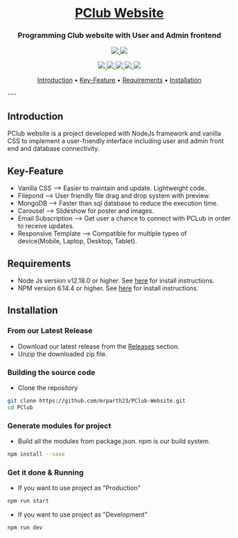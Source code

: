 <h1 align="center">
  <a href="https://pclub-website.herokuapp.com/">PClub Website</a>
  <br>
</h1>

<h3 align="center">Programming Club website with User and Admin frontend </h3>

<p align="center">
  <a href="https://www.javascript.com/">
    <img src="https://forthebadge.com/images/badges/made-with-javascript.svg">
   </a>
  <a href="https://pugjs.org/api/getting-started.html">
    <img src="https://forthebadge.com/images/badges/made-with-pug.svg">
  </a>
</p>

<p align="center">
  <a href="https://github.com/mrparth23/PClub-Website/blob/master/LICENSE">
    <img src="https://img.shields.io/badge/license-MIT-green">
  </a>
  <a href="https://expressjs.com/">
    <img src="https://img.shields.io/npm/v/express?label=express">
  </a>
  <a href="https://pqina.nl/filepond/docs/">
    <img src="https://img.shields.io/npm/v/filepond?label=filepond">
  </a>
  <a href="https://mongoosejs.com/">
    <img src="https://img.shields.io/npm/v/mongoose?label=mongoose">
  </a>
  <a href="https://summernote.org/">
    <img src="https://img.shields.io/npm/v/summernote?label=summernote">
  </a>
</p>

<p align="center">
  <a href="#introduction">Introduction</a> •
  <a href="#key-feature">Key-Feature</a> •
  <a href="#requirements">Requirements</a> •
  <a href="#installation">Installation</a> 
</p>
---

## Introduction

PClub website is a project developed with NodeJs framework and vanilla CSS to implement a user-friendly interface including user and admin front end and database connectivity.

## Key-Feature

-   Vanilla CSS ⟶ Easier to maintain and update. Lightweight code.
-   Filepond ⟶ User friendly file drag and drop system with preview.
-   MongoDB ⟶ Faster than sql database to reduce the execution time.
-   Carousel ⟶ Slideshow for poster and images.
-   Email Subscription ⟶ Get user a chance to connect with PCLub in order to receive updates.
-   Responsive Template ⟶ Compatible for multiple types of device(Mobile, Laptop, Desktop, Tablet).

## Requirements

-   Node Js version v12.18.0 or higher. See [here](https://nodejs.org/en/download/) for install instructions.
-   NPM version 6.14.4 or higher. See [here](https://www.npmjs.com/get-npm) for install instructions.

## Installation

### From our Latest Release

-   Download our latest release from the [Releases](https://github.com/mrparth23/PClub-Website/releases/) section.
-   Unzip the downloaded zip file.

### Building the source code

-   Clone the repository

```sh
git clone https://github.com/mrparth23/PClub-Website.git
cd PClub
```

### Generate modules for project

-   Build all the modules from package.json. npm is our build system.

```sh
npm install --save
```

### Get it done & Running

-   If you want to use project as "Production"

```sh
npm run start
```

-   If you want to use project as "Development"

```sh
npm run dev
```

